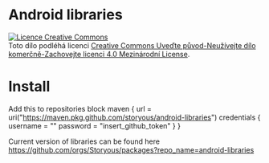# Android libraries

<a rel="license" href="http://creativecommons.org/licenses/by-nc-sa/4.0/"><img alt="Licence Creative Commons" style="border-width:0" src="https://i.creativecommons.org/l/by-nc-sa/4.0/88x31.png" /></a><br />Toto dílo podléhá licenci <a rel="license" href="http://creativecommons.org/licenses/by-nc-sa/4.0/">Creative Commons Uveďte původ-Neužívejte dílo komerčně-Zachovejte licenci 4.0 Mezinárodní License</a>.

# Install
Add this to repositories block
maven {
    url = uri("https://maven.pkg.github.com/storyous/android-libraries")
    credentials {
        username = ""
        password = "insert_github_token"
    }
}

Current version of libraries can be found here https://github.com/orgs/Storyous/packages?repo_name=android-libraries
